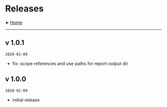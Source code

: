 # Releases

➤ [Home](../README.md)

---

## v 1.0.1

`2020-02-09`

- fix: scope references and use paths for report output dir

## v 1.0.0

`2020-02-09`

- initial release
